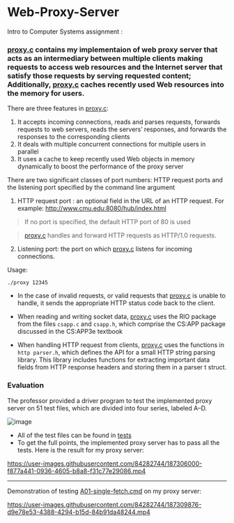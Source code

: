 # Web-Proxy-Server

Intro to Computer Systems assignment :



### [proxy.c](proxy.c) contains my implementaion of web proxy server that acts as an intermediary between multiple clients making requests to access web resources and the Internet server that satisfy those requests by serving requested content; Additionally, [proxy.c](proxy.c) caches recently used Web resources into the memory for users.

There are three features in [proxy.c](proxy.c):


1. It accepts incoming connections, reads and parses requests, forwards requests to web servers, reads the servers’ responses, and forwards the responses to the corresponding clients
2. It deals with multiple concurrent connections for multiple users in parallel
3. It uses a cache to keep recently used Web objects in memory dynamically to boost the performance of the proxy server

There are two significant classes of port numbers: HTTP request ports and the listening port specified by the command line argument 


1.   HTTP request port : an optional field in the URL of an HTTP request. For example: http://www.cmu.edu:8080/hub/index.html

> If no port is specified, the default HTTP port of 80 is used

> [proxy.c](proxy.c) handles and forward HTTP requests as HTTP/1.0 requests.

2.   Listening port: the port on which [proxy.c](proxy.c) listens for incoming connections. 



Usage: 

```
./proxy 12345
```



* In the case of invalid requests, or valid requests that [proxy.c](proxy.c) is unable to handle, it sends the appropriate HTTP status code back to the client.

* When reading and writing socket data, [proxy.c](proxy.c) uses the RIO package from the 
files `csapp.c` and `csapp.h`, which comprise the CS:APP package discussed in the CS:APP3e textbook

* When handling HTTP request from clients, [proxy.c](proxy.c) uses the functions in `http parser.h`, which defines the API for a small HTTP string parsing library. This library includes functions for extracting important data fields from HTTP response headers and storing them in a parser t struct.


### Evaluation
The professor provided a driver program to test the implemented proxy server on 51 test files, which are divided into four series, labeled A–D.

![image](https://user-images.githubusercontent.com/84282744/187306967-f7a4f97e-8a30-426e-bfa6-b8a3d89a9034.png)

* All of the test files can be found in [tests](tests)
* To get the full points, the implemented proxy server has to pass all the tests. Here is the result for my proxy server:

https://user-images.githubusercontent.com/84282744/187306000-f877a441-0936-4605-b8a8-f31c77e29086.mp4



---
Demonstration of testing [A01-single-fetch.cmd](tests/A01-single-fetch.cmd) on my proxy server:







https://user-images.githubusercontent.com/84282744/187309876-d9e78e53-4388-4294-b15d-84b91da48244.mp4



